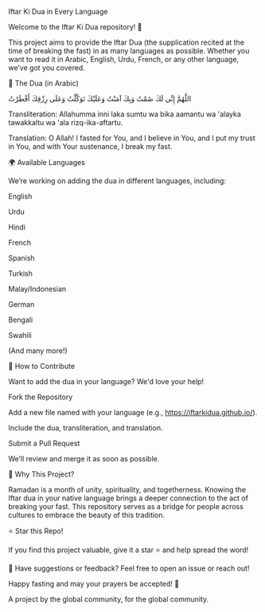 Iftar Ki Dua in Every Language

Welcome to the Iftar Ki Dua repository! 🌙

This project aims to provide the Iftar Dua (the supplication recited at the time of breaking the fast) in as many languages as possible. Whether you want to read it in Arabic, English, Urdu, French, or any other language, we’ve got you covered.

📜 The Dua (in Arabic)

اللَّهُمَّ إِنِّي لَكَ صُمْتُ وَبِكَ آمَنْتُ وَعَلَيْكَ تَوَكَّلْتُ وَعَلَى رِزْقِكَ أَفْطَرْتُ

Transliteration: Allahumma inni laka sumtu wa bika aamantu wa 'alayka tawakkaltu wa 'ala rizq-ika-aftartu.

Translation: O Allah! I fasted for You, and I believe in You, and I put my trust in You, and with Your sustenance, I break my fast.

🌍 Available Languages

We’re working on adding the dua in different languages, including:

English

Urdu

Hindi

French

Spanish

Turkish

Malay/Indonesian

German

Bengali

Swahili

(And many more!)

🚀 How to Contribute

Want to add the dua in your language? We'd love your help!

Fork the Repository

Add a new file named with your language (e.g., https://iftarkidua.github.io/).

Include the dua, transliteration, and translation.

Submit a Pull Request

We’ll review and merge it as soon as possible.

🧡 Why This Project?

Ramadan is a month of unity, spirituality, and togetherness. Knowing the Iftar dua in your native language brings a deeper connection to the act of breaking your fast. This repository serves as a bridge for people across cultures to embrace the beauty of this tradition.

⭐ Star this Repo!

If you find this project valuable, give it a star ⭐ and help spread the word!

📩 Have suggestions or feedback? Feel free to open an issue or reach out!

Happy fasting and may your prayers be accepted! 🌙

A project by the global community, for the global community.
